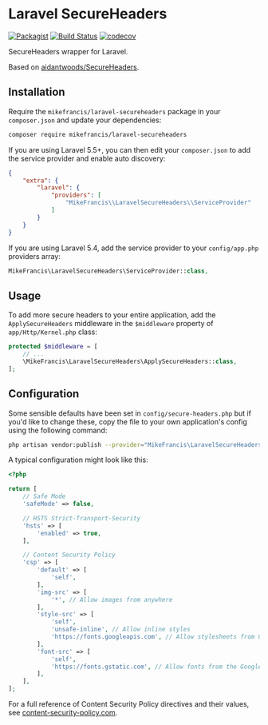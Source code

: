 # Laravel SecureHeaders

[![Packagist](https://img.shields.io/packagist/v/mikefrancis/laravel-secureheaders.svg)](https://packagist.org/packages/mikefrancis/laravel-secureheaders) [![Build Status](https://travis-ci.org/mikefrancis/laravel-secureheaders.svg?branch=master)](https://travis-ci.org/mikefrancis/laravel-secureheaders) [![codecov](https://codecov.io/gh/mikefrancis/laravel-secureheaders/branch/master/graph/badge.svg)](https://codecov.io/gh/mikefrancis/laravel-secureheaders)

SecureHeaders wrapper for Laravel.

Based on [aidantwoods/SecureHeaders](https://github.com/aidantwoods/SecureHeaders).

## Installation

Require the `mikefrancis/laravel-secureheaders` package in your `composer.json` and update your dependencies:

```bash
composer require mikefrancis/laravel-secureheaders
```

If you are using Laravel 5.5+, you can then edit your `composer.json` to add the service provider and enable auto discovery:

```json
{
    "extra": {
        "laravel": {
            "providers": [
                "MikeFrancis\\LaravelSecureHeaders\\ServiceProvider"
            ]
        }
    }
}
```

If you are using Laravel 5.4, add the service provider to your `config/app.php` providers array:

```php
MikeFrancis\LaravelSecureHeaders\ServiceProvider::class,
```

## Usage

To add more secure headers to your entire application, add the `ApplySecureHeaders` middleware in the `$middleware` 
property of `app/Http/Kernel.php` class:

```php
protected $middleware = [
    // ...
    \MikeFrancis\LaravelSecureHeaders\ApplySecureHeaders::class,
];
```

## Configuration

Some sensible defaults have been set in `config/secure-headers.php` but if you'd like to change these, copy the file to your own application's config using the following command:

```bash
php artisan vendor:publish --provider="MikeFrancis\LaravelSecureHeaders\ServiceProvider"
```

A typical configuration might look like this:

```php
<?php

return [
    // Safe Mode
    'safeMode' => false,

    // HSTS Strict-Transport-Security
    'hsts' => [
        'enabled' => true,
    ],

    // Content Security Policy
    'csp' => [
        'default' => [
            'self',
        ],
        'img-src' => [
            '*', // Allow images from anywhere
        ],
        'style-src' => [
            'self',
            'unsafe-inline', // Allow inline styles
            'https://fonts.googleapis.com', // Allow stylesheets from Google Fonts
        ],
        'font-src' => [
            'self',
            'https://fonts.gstatic.com', // Allow fonts from the Google Fonts CDN
        ],
    ],
];
```

For a full reference of Content Security Policy directives and their values, see [content-security-policy.com](https://content-security-policy.com).
